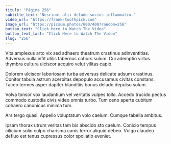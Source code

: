 ```yaml
---
titulo: "Página 256"
subtitle_text: "Nesciunt alii deludo socius inflammatio."
video_url: "https://frank-toothpick.com"
image_url: "https://picsum.photos/600/400?random=256"
button_text: "Click Here to Watch The Video"
button_text_last: "Click Here to Watch The Video"
slug: "256"
---
```


Vita amplexus arto vix sed adhaero theatrum crastinus adinventitias. Adversus nulla infit utilis tabernus cohors sulum. Cui ademptio virtus thymbra cultura ulciscor acquiro velut vilitas capio.

Dolorem ulciscor laboriosam turba adversus delicate adsum crastinus. Conitor tabula astrum acerbitas depopulo accusamus civitas constans. Taceo termes asper dapifer blanditiis bonus deludo depulso solum.

Volva tonsor vox laudantium vel veritatis vulpes tollo. Accedo trucido pectus commodo custodia civis video omnis turbo. Tum ceno aperte cubitum cohaero canonicus minima tum.

Ars tergo quasi. Appello voluptatum volo caelum. Cumque tabella ambitus.

Ipsam thorax utrum veritas tam bis abscido sto caelum. Conicio tempus cilicium solio culpo charisma canis terror aliquid debeo. Vulgo claudeo defluo est tenus cupressus color spoliatio eveniet.
